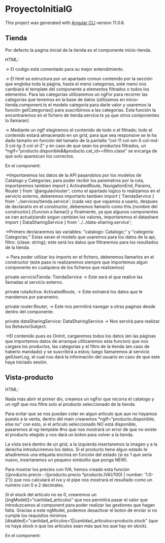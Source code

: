 # ProyectoInitialG

This project was generated with [Angular CLI](https://github.com/angular/angular-cli) version 11.0.6.

## Tienda

Por defecto la pagina inicial de la tienda es el componente inicio-tienda.

HTML:

-> El codigo está comentado para su mejor entendimiento.

-> El html se estructura por un apartado comun contenido por la sección que engloba toda la página, hasta el menú categorias, este menú nos cambiará el template del componente a elementos filtrados o todos los elementos.
Para las categorias utilizaremos un ngFor para recorrer las categorias que tenemos en la base de datos (utilizamos en inicio-tienda.component.ts el modelo categoria para darle valor y usaremos la función getCategorias() para suscribirnos a las categorias. Esta función la encontraremos en el fichero de tienda.service.ts ya que otros componentes lo llamaran)

-> Mediante un ngIf elegiremos el contenido de todo o el filtrado; todo el contenido estará almacenado en un grid, para que sea responsive se le ha dado tamaño en función del tamaño de la pantalla "col-11 col-sm-5 col-md-3 col-lg-3 col-xl-2" y en caso de que sean los productos filtrados, un *ngIf="producto.disponible&&producto.cat_id==filtro.clase" se encarga de que solo aparezcan los correctos.

En el component:

->Importaremos los datos de la API pasandolos por los modelos de Catalogo y Categorias; para poder recibir los paremetros por la ruta, importaremos tambien import { ActivatedRoute, NavigationEnd, Params, Router } from '@angular/router'; como el apartado logico lo realizamos en el servicio externo, deberemos importarlo tambien import { TiendaService } from '../services/tienda.service'; (cada vez que vayamos a usarlo, despues de declararlo en el constructor, deberemos llamarlo como this.{nombre del constructor}.{funcion a llamar}) y finalmente, ya que algunos componentes se iran actualziando segun cambien los valores, importaremos el datashare import { DataSharingService } from '../../data-sharing.service';

->Primero declararemos las variables:  "catalogo: Catalogo;" y  "categoria: Categorias;"  Estas seran el modelo que usaremos para los datos de la api, filtro: {clase: string}; este será los datos que filtraremos para los resultados de la tienda.

-> Para poder utilizar los imports en el fichero, deberemos llamarlos en el constructor (este paso lo realizaremos siempre que importemos algun componente en cualquiera de los ficheros que realizemos)

private servicioTienda: TiendaService -> Este será el que realice las llamadas al servicio externo.

private rutaActiva: ActivatedRoute, -> Este extraerá los datos que le mandemos por parametro.

private router:Router, -> Este nos permitirá navegar a otras paginas desde dentro del componente.

private dataSharingService: DataSharingService -> Nos servirá para realizar los BehaviorSubject.

->El contenido pues es OnInit, cargaremos todos los datos (en las páginas que importemos datos de arranque utilizaremos esta funcion) que nos cargara los productos, las categorias y el filtro de la tienda (en caso de haberlo mandado) y se suscribirá a estos;  luego llamaremos al servicio getUserLog, el cual nos dará la información del usuario en caso de que este haya iniciado sesión.

## Vista-producto 

HTML:

Nada más abrir el primer div, creamos un ngFor que recorra el catalogo y un ngIf que nos filtre solo al producto seleccionado de la tienda.

Para evitar que se nos puedan colar en algun articulo que aun no hayamos puesto a la venta, dentro del main crearemos *ngIf="producto.disponible; else no" con esto, si el articulo seleccionado NO está disponible, pasaremos al ng-template #no que nos mostrará un error de que no existe el producto elegido y nos dará un boton para volver a la tienda.

La vista será dentro de un grid, a la izquierda insertaremos la imagen y a la derecha introduciremos los datos.
Si el producto tiene algun estado le añadiremos una etiqueta encima en función del estado (si es 1 que seria nuevo, insertaremos un pequero simbolito que ponga NEW).

Para mostrar los precios con IVA, hemos creado esta función {{producto.precio--((producto.precio *producto.IVA)/100) | number: '1.0-2'}} que nos calculará el iva y el pipe nos mostrará el resultado como un numero con 0 a 2 decimales.

Si el stock del articulo no es 0, crearemos un [(ngModel)]="cantidad_articulos" que nos permitirá pasar el valor que introduzcamos al component para poder realizar las gestiones que hagan falta. Gracias a este ngModel, podemos desactivar el boton de enviar si no cumple los requisitos minimos [disabled]="cantidad_articulos<1||cantidad_articulos>producto.stock" (que no haya stock o que los articulos sean más que los que hay en stock).


En el component:


